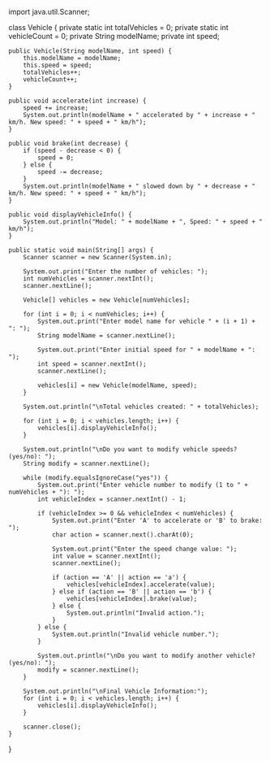 import java.util.Scanner;

class Vehicle {
    private static int totalVehicles = 0;
    private static int vehicleCount = 0;
    private String modelName;
    private int speed;

    public Vehicle(String modelName, int speed) {
        this.modelName = modelName;
        this.speed = speed;
        totalVehicles++;
        vehicleCount++;
    }

    public void accelerate(int increase) {
        speed += increase;
        System.out.println(modelName + " accelerated by " + increase + " km/h. New speed: " + speed + " km/h");
    }

    public void brake(int decrease) {
        if (speed - decrease < 0) {
            speed = 0;
        } else {
            speed -= decrease;
        }
        System.out.println(modelName + " slowed down by " + decrease + " km/h. New speed: " + speed + " km/h");
    }

    public void displayVehicleInfo() {
        System.out.println("Model: " + modelName + ", Speed: " + speed + " km/h");
    }

    public static void main(String[] args) {
        Scanner scanner = new Scanner(System.in);
        
        System.out.print("Enter the number of vehicles: ");
        int numVehicles = scanner.nextInt();
        scanner.nextLine();

        Vehicle[] vehicles = new Vehicle[numVehicles];
        
        for (int i = 0; i < numVehicles; i++) {
            System.out.print("Enter model name for vehicle " + (i + 1) + ": ");
            String modelName = scanner.nextLine();
            
            System.out.print("Enter initial speed for " + modelName + ": ");
            int speed = scanner.nextInt();
            scanner.nextLine();
            
            vehicles[i] = new Vehicle(modelName, speed);
        }

        System.out.println("\nTotal vehicles created: " + totalVehicles);
        
        for (int i = 0; i < vehicles.length; i++) {
            vehicles[i].displayVehicleInfo();
        }

        System.out.println("\nDo you want to modify vehicle speeds? (yes/no): ");
        String modify = scanner.nextLine();
        
        while (modify.equalsIgnoreCase("yes")) {
            System.out.print("Enter vehicle number to modify (1 to " + numVehicles + "): ");
            int vehicleIndex = scanner.nextInt() - 1;
            
            if (vehicleIndex >= 0 && vehicleIndex < numVehicles) {
                System.out.print("Enter 'A' to accelerate or 'B' to brake: ");
                char action = scanner.next().charAt(0);
                
                System.out.print("Enter the speed change value: ");
                int value = scanner.nextInt();
                scanner.nextLine();
                
                if (action == 'A' || action == 'a') {
                    vehicles[vehicleIndex].accelerate(value);
                } else if (action == 'B' || action == 'b') {
                    vehicles[vehicleIndex].brake(value);
                } else {
                    System.out.println("Invalid action.");
                }
            } else {
                System.out.println("Invalid vehicle number.");
            }
            
            System.out.println("\nDo you want to modify another vehicle? (yes/no): ");
            modify = scanner.nextLine();
        }
        
        System.out.println("\nFinal Vehicle Information:");
        for (int i = 0; i < vehicles.length; i++) {
            vehicles[i].displayVehicleInfo();
        }
        
        scanner.close();
    }
}
